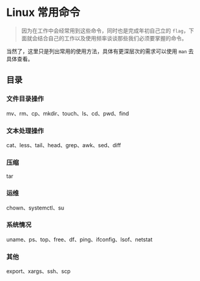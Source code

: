 # Linux 常用命令

> 因为在工作中会经常用到这些命令，同时也是完成年初自己立的 `flag`，下面就会结合自己的工作以及使用频率谈谈那些我们必须要掌握的命令。

当然了，这里只是列出常用的使用方法，具体有更深层次的需求可以使用 `man` 去具体查看。

## 目录

### 文件目录操作

mv、rm、cp、mkdir、touch、ls、cd、pwd、find

### 文本处理操作

cat、less、tail、head、grep、awk、sed、diff

### 压缩

tar

### 运维

chown、systemctl、su

### 系统情况

uname、ps、top、free、df、ping、ifconfig、lsof、netstat

### 其他

export、xargs、ssh、scp
